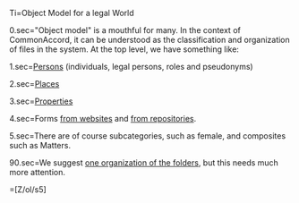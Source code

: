 Ti=Object Model for a legal World

0.sec="Object model" is a mouthful for many.  In the context of CommonAccord, it can be understood as the classification and organization of files in the system.  At the top level, we have something like:

1.sec=<a href="index.php?action=list&file=U/id/">Persons</a> (individuals, legal persons, roles and pseudonyms)

2.sec=<a href="index.php?action=list&file=U/at/">Places</a>

3.sec=<a href="index.php?action=list&file=U/is/">Properties</a>

4.sec=Forms <a href="index.php?action=list&file=Wx/">from websites</a> and <a href="index.php?action=list&file=GHx/">from repositories</a>. 

5.sec=There are of course subcategories, such as female, and composites such as Matters.

90.sec=We suggest <a href="index.php?action=list&file=">one organization of the folders</a>, but this needs much more attention.

=[Z/ol/s5]